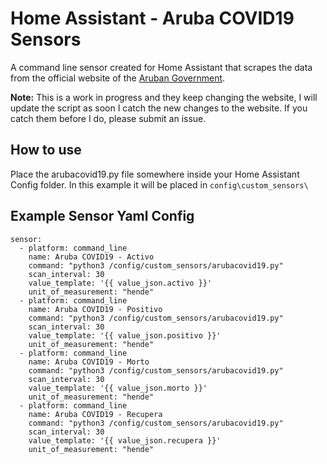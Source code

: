 # Home Assistant - Aruba COVID19 Sensors

A command line sensor created for Home Assistant that scrapes the data from the official website of the [Aruban Government](https://www.arubacovid19.org/).

**Note:** This is a work in progress and they keep changing the website, I will update the script as soon I catch the new changes to the website. If you catch them before I do, please submit an issue.

## How to use
Place the arubacovid19.py file somewhere inside your Home Assistant Config folder. In this example it will be placed in `config\custom_sensors\`


## Example Sensor Yaml Config
```
sensor:
  - platform: command_line
    name: Aruba COVID19 - Activo
    command: "python3 /config/custom_sensors/arubacovid19.py"
    scan_interval: 30
    value_template: '{{ value_json.activo }}'
    unit_of_measurement: "hende"
  - platform: command_line
    name: Aruba COVID19 - Positivo
    command: "python3 /config/custom_sensors/arubacovid19.py"
    scan_interval: 30
    value_template: '{{ value_json.positivo }}'
    unit_of_measurement: "hende"
  - platform: command_line
    name: Aruba COVID19 - Morto
    command: "python3 /config/custom_sensors/arubacovid19.py"
    scan_interval: 30
    value_template: '{{ value_json.morto }}'
    unit_of_measurement: "hende"
  - platform: command_line
    name: Aruba COVID19 - Recupera
    command: "python3 /config/custom_sensors/arubacovid19.py"
    scan_interval: 30
    value_template: '{{ value_json.recupera }}'
    unit_of_measurement: "hende"
```
